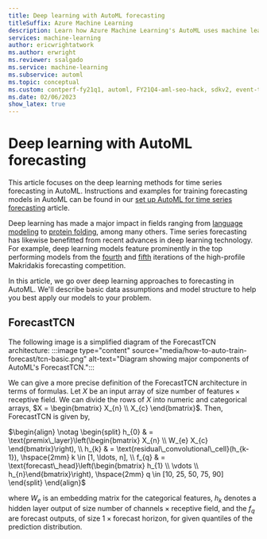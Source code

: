 ```yaml
---
title: Deep learning with AutoML forecasting 
titleSuffix: Azure Machine Learning
description: Learn how Azure Machine Learning's AutoML uses machine learning to build forecasting models
services: machine-learning
author: ericwrightatwork
ms.author: erwright
ms.reviewer: ssalgado 
ms.service: machine-learning
ms.subservice: automl
ms.topic: conceptual
ms.custom: contperf-fy21q1, automl, FY21Q4-aml-seo-hack, sdkv2, event-tier1-build-2022
ms.date: 02/06/2023
show_latex: true
---
```


# Deep learning with AutoML forecasting

This article focuses on the deep learning methods for time series forecasting in AutoML. Instructions and examples for training forecasting models in AutoML can be found in our [set up AutoML for time series forecasting](./how-to-auto-train-forecast.md) article.

Deep learning has made a major impact in fields ranging from [language modeling](../cognitive-services/openai/concepts/models.md) to [protein folding](https://www.deepmind.com/research/highlighted-research/alphafold), among many others. Time series forecasting has likewise benefitted from recent advances in deep learning technology. For example, deep learning models feature prominently in the top performing models from the [fourth](https://www.uber.com/blog/m4-forecasting-competition/) and [fifth](https://www.sciencedirect.com/science/article/pii/S0169207021001874) iterations of the high-profile Makridakis forecasting competition.

In this article, we go over deep learning approaches to forecasting in AutoML. We'll describe basic data assumptions and model structure to help you best apply our models to your problem.  

## ForecastTCN

The following image is a simplified diagram of the ForecastTCN architecture:
:::image type="content" source="media/how-to-auto-train-forecast/tcn-basic.png" alt-text="Diagram showing major components of AutoML's ForecastTCN.":::

We can give a more precise definition of the ForecastTCN architecture in terms of formulas. Let $X$ be an input array of size $\text{number of features} \times \text{receptive field}$. We can divide the rows of $X$ into numeric and categorical arrays, $X = \begin{bmatrix} X_{n} \\ X_{c} \end{bmatrix}$. Then, ForecastTCN is given by,
 
$\begin{align} \notag \begin{split} h_{0} & = \text{premix\_layer}\left(\begin{bmatrix} X_{n} \\ W_{e} X_{c} \end{bmatrix}\right), \\
 h_{k} & = \text{residual\_convolutional\_cell}(h_{k-1}), \hspace{2mm} k \in [1, \ldots, n], \\
f_{q} & = \text{forecast\_head}\left(\begin{bmatrix} h_{1} \\ \vdots \\ h_{n}\end{bmatrix}\right), \hspace{2mm} q \in [10, 25, 50, 75, 90] \end{split} \end{align}$

where $W_{e}$ is an embedding matrix for the categorical features, $h_{k}$ denotes a hidden layer output of size $\text{number of channels} \times \text{receptive field}$, and the $f_{q}$ are forecast outputs, of size $1 \times \text{forecast horizon}$, for given quantiles of the prediction distribution.  
